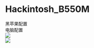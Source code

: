 # Hackintosh_B550M
黑苹果配置  
电脑配置  
![](img%5CQQ%E6%88%AA%E5%9B%BE20220609234612.png)  
![](img%5CQQ%E6%88%AA%E5%9B%BE20220609234907.png)  
